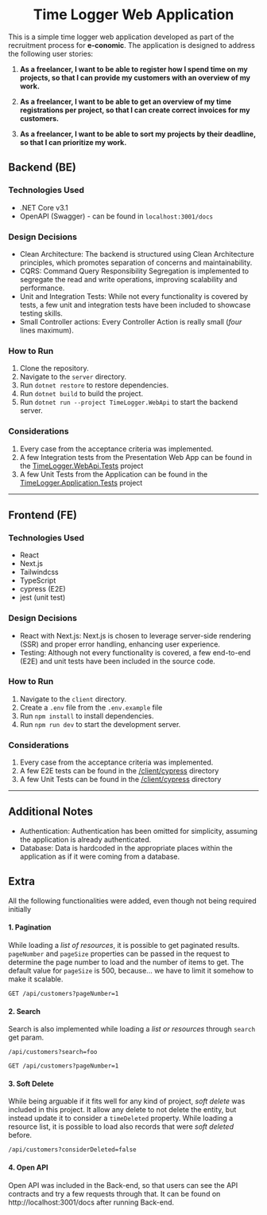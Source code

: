 <p align="center">
  <h1 align="center">Time Logger Web Application</h1>
</p>


This is a simple time logger web application developed as part of the recruitment process for **e-conomic**. The
application is designed to address the following user stories:

1. **As a freelancer, I want to be able to register how I spend time on my projects, so that I can provide my customers
   with an overview of my work.**

2. **As a freelancer, I want to be able to get an overview of my time registrations per project, so that I can create
   correct invoices for my customers.**

3. **As a freelancer, I want to be able to sort my projects by their deadline, so that I can prioritize my work.**

## Backend (BE)

### Technologies Used

- .NET Core v3.1
- OpenAPI (Swagger) - can be found in `localhost:3001/docs`

### Design Decisions

- Clean Architecture: The backend is structured using Clean Architecture principles, which promotes separation of
  concerns and maintainability.
- CQRS: Command Query Responsibility Segregation is implemented to segregate the read and write operations, improving
  scalability and performance.
- Unit and Integration Tests: While not every functionality is covered by tests, a few unit and integration tests have
  been included to showcase testing skills.
- Small Controller actions: Every Controller Action is really small (_four_ lines maximum).

### How to Run

1. Clone the repository.
2. Navigate to the `server` directory.
3. Run `dotnet restore` to restore dependencies.
4. Run `dotnet build` to build the project.
5. Run `dotnet run --project TimeLogger.WebApi` to start the backend server.

### Considerations

1. Every case from the acceptance criteria was implemented.
2. A few Integration tests from the Presentation Web App can be found in
   the [TimeLogger.WebApi.Tests](/server/TimeLogger.WebApi.Tests) project
3. A few Unit Tests from the Application can be found in
   the [TimeLogger.Application.Tests](/server/TimeLogger.Application.Tests) project

---

## Frontend (FE)

### Technologies Used

- React
- Next.js
- Tailwindcss
- TypeScript
- cypress (E2E)
- jest (unit test)

### Design Decisions

- React with Next.js: Next.js is chosen to leverage server-side rendering (SSR) and proper error handling, enhancing
  user experience.
- Testing: Although not every functionality is covered, a few end-to-end (E2E) and unit tests have been included in the
  source code.

### How to Run

1. Navigate to the `client` directory.
2. Create a `.env` file from the `.env.example` file
3. Run `npm install` to install dependencies.
4. Run `npm run dev` to start the development server.

### Considerations

1. Every case from the acceptance criteria was implemented.
2. A few E2E tests can be found in the [/client/cypress](/client/cypress) directory
3. A few Unit Tests can be found in the [/client/cypress](/client/tests) directory

---

## Additional Notes

- Authentication: Authentication has been omitted for simplicity, assuming the application is already authenticated.
- Database: Data is hardcoded in the appropriate places within the application as if it were coming from a database.

## Extra

All the following functionalities were added, even though not being required initially

#### 1. Pagination

While loading a _list of resources_, it is possible to get paginated results. `pageNumber` and `pageSize` properties can
be passed in the request to determine the page number to load and the number of items to get.
The default value for `pageSize` is 500, because... we have to limit it somehow to make it scalable.

```url
GET /api/customers?pageNumber=1
```

#### 2. Search

Search is also implemented while loading a _list or resources_ through `search` get param.

```url
/api/customers?search=foo
```

```url
GET /api/customers?pageNumber=1
```

#### 3. Soft Delete

While being arguable if it fits well for any kind of project, _soft delete_ was included in this project.
It allow any delete to not delete the entity, but instead update it to consider a `timeDeleted` property.
While loading a resource list, it is possible to load also records that were _soft deleted_ before.

```url
/api/customers?considerDeleted=false
```

#### 4. Open API

Open API was included in the Back-end, so that users can see the API contracts and try a few requests through that.
It can be found on http://localhost:3001/docs after running Back-end.
